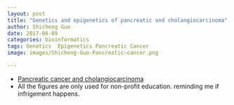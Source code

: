 ```yaml
---
layout: post
title: "Genetics and epigenetics of pancreatic and cholangiocarcinoma"
author: Shicheng Guo
date: 2017-06-09
categories: bioinformatics
tags: Genetics  Epigenetics Pancreatic Cancer
image: images/Shicheng-Guo-Pancreatic-cancer.png	

---
```








* [Pancreatic cancer and cholangiocarcinoma](./images/Shicheng-Guo-pancrease-2016.png)
* All the figures are only used for non-profit education. reminding me if infrigement happens.
